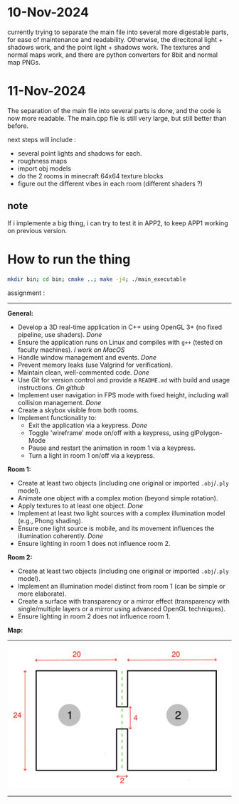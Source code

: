 

# 10-Nov-2024
currently trying to separate the main file into several more digestable parts, for ease of maintenance and readability.
Otherwise, the direcitonal light + shadows work, and the point light + shadows work.
The textures and normal maps work, and there are python converters for 8bit and normal map PNGs.
# 11-Nov-2024
The separation of the main file into several parts is done, and the code is now more readable.
The main.cpp file is still very large, but still better than before.

next steps will include :

 - several point lights and shadows for each.
 - roughness maps
 - import obj models
 - do the 2 rooms in minecraft 64x64 texture blocks
 - figure out the different vibes in each room (different shaders ?)

## note

If i implemente a big thing, i can try to test it in APP2, to keep APP1 working on previous version.

# How to run the thing

```bash
mkdir bin; cd bin; cmake ..; make -j4; ./main_executable
```

assignment : 

---

**General:**
- Develop a 3D real-time application in C++ using OpenGL 3+ (no fixed pipeline, use shaders). *Done*
- Ensure the application runs on Linux and compiles with `g++` (tested on faculty machines). *I work on MacOS*
- Handle window management and events. *Done*
- Prevent memory leaks (use Valgrind for verification).
- Maintain clean, well-commented code. *Done*
- Use Git for version control and provide a `README.md` with build and usage instructions. *On github*
- Implement user navigation in FPS mode with fixed height, including wall collision management. *Done*
- Create a skybox visible from both rooms.
- Implement functionality to:
  - Exit the application via a keypress. *Done*
  - Toggle 'wireframe' mode on/off with a keypress, using glPolygon-Mode
  - Pause and restart the animation in room 1 via a keypress.
  - Turn a light in room 1 on/off via a keypress.

**Room 1:**
- Create at least two objects (including one original or imported `.obj`/`.ply` model).
- Animate one object with a complex motion (beyond simple rotation).
- Apply textures to at least one object. *Done*
- Implement at least two light sources with a complex illumination model (e.g., Phong shading).
- Ensure one light source is mobile, and its movement influences the illumination coherently. *Done*
- Ensure lighting in room 1 does not influence room 2.

**Room 2:**
- Create at least two objects (including one original or imported `.obj`/`.ply` model).
- Implement an illumination model distinct from room 1 (can be simple or more elaborate).
- Create a surface with transparency or a mirror effect (transparency with single/multiple layers or a mirror using advanced OpenGL techniques).
- Ensure lighting in room 2 does not influence room 1.

**Map:**


---

![Room Structure](assets/images/Room_Structure.png)

---